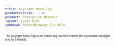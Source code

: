 ```yaml
---
title: Keylight Meta Tag
productversion: '1.4'
product: Enterprise Browser
layout: guide.html
subhead: PocketBrowser 3.x APIs
---
```


The Keylight Meta Tag is an action tag used to control the keyboard backlight and its intensity.</p>

<html>
  <head>
    <META http-equiv="Content-Type" content="text/html; charset=utf-8">
    <style>
					body
					{
					font-family:verdana,arial,helvetica;
					font-size:x-small;
					margin:20;
					}
					h1
					{
					font-family:verdana,arial,helvetica;
					font-size:medium;
					font-weight:bold;
					}
					th
					{
					font-family:verdana,arial,helvetica;
					font-size:x-small;
					font-weight:bold;
					text-align:left;
					background-color:#CCCCCC;
					}
					td
					{
					font-family:verdana,arial,helvetica;
					font-size:x-small;
					text-align:left;
					}
					.clsRef
					{
					font-family:verdana,arial,helvetica;
					font-size:small;
					color:#003399;
					font-weight:bold;
					text-align:left;
					}
					.clsSyntax
					{
					font-family:courier;
					font-size:x-small;
					text-align:left;
					background-color:#ffffff;
					}
					.clsSyntaxHeadings
					{
					font-family:verdana,arial,helvetica;
					font-size:x-small;
					font-weight:bold;
					text-align:left;
					color:#000066;
					background-color:#efeff7;
					border-bottom: #c8cdde 1px solid;
					}
					.clsSyntaxCells
					{
					font-family:verdana,arial,helvetica;
					font-size:x-small;
					text-align:left;
					background-color:#f7f7ff;
					border-bottom: #d5d5d3 1px solid;
					}
				</style>
    <title>Keylight</title><script type="text/javascript" language="Javascript">
					
					function ToggleSpan(SpanId, ImgID)
					{
						var path = '../Resources/'
					//Toggle the span view on or off
					var Rollup = document.all.item(SpanId);
					var RollupImg = document.all.item(ImgID);
					var ToggleExpand = path + 'ToggleExpand.gif';
					var ToggleCollapse = path + 'ToggleCollapse.gif';
					Rollup.style.display = (Rollup.style.display=='none' ? 'block' : 'none');
					RollupImg.src = (Rollup.style.display=='none' ? ToggleExpand : ToggleCollapse);
					}

					function CopyTemplate(sControl)
					{
					//Copy the template values held in the appropriate textarea to clipboard
					if (window.clipboardData)
					{
					window.clipboardData.setData("Text", document.all.item(sControl).value);
					}
					return false;
					}
					
				</script></head>
  <body topmargin="0" leftmargin="0" marginheight="0" marginwidth="0" bgcolor="#ffffff" text="#000000">
    <hr size="1">
    <div id="SyntaxSpan" style="display:block">
      <blockquote>
        <table class="clsSyntax" cellspacing="1" cellpadding="3" width="95%">
          <tr>
            <th class="clsSyntaxHeadings">Keylight (META Tag) Syntax
						</th>
          </tr>
          <tr>
            <td class="clsSyntaxCells">
              <p>&lt;META HTTP-Equiv="Keylight" content="[method / parameter]"&gt;</p>
            </td>
          </tr>
        </table>
      </blockquote><br></div>
    <div id="ParametersWOSpan" style="display:block">
      <blockquote>
				Items listed in this section indicate methods or, in some cases, indicate parameters which will be retrieved.
				<BR><BR><table class="clsSyntax" cellspacing="1" cellpadding="3" width="95%">
          <col width="10%">
          <col width="68%">
          <col width="22%">
          <tr>
            <th class="clsSyntaxHeadings">Name</th>
            <th class="clsSyntaxHeadings">Description</th>
            <th class="clsSyntaxHeadings">
              <table cellspacing="0" cellpadding="0">
                <tr>
                  <td width="85%" class="clsSyntaxHeadings" style="border-bottom-style: none;">Default Value</td>
                </tr>
              </table>
            </th>
          </tr>
          <tr>
            <td valign="top" class="clsSyntaxCells"><b>On</b></td>
            <td valign="top" class="clsSyntaxCells">Turns the keyboard backlight on.</td>
            <td valign="top" class="clsSyntaxCells">Device Dependant</td>
          </tr>
          <tr>
            <td valign="top" class="clsSyntaxCells"><b>Off</b></td>
            <td valign="top" class="clsSyntaxCells">Turns the keyboard backlight off.</td>
            <td valign="top" class="clsSyntaxCells">Device Dependant</td>
          </tr>
        </table>
        <table cellspacing="1" cellpadding="3" width="95%">
          <col width="78%">
          <col width="8%">
          <col width="1%">
          <col width="5%">
          <col width="1%">
          <col width="5%">
          <col width="2%">
          <tr align="right">
            <td></td>
            <td valign="bottom" style="border-bottom-style: none;font-weight:normal;font-size:xx-small;"><nobr><b>Copy methods template to clipboard:</b></nobr></td>
            <td></td>
            <td valign="bottom" style="border-bottom-style: none;font-weight:normal;font-size:xx-small;"><nobr><img id="imgCopyDefaultsWO" alt="Copy META Tag template to clipboard" onclick="CopyTemplate('txtMETATemplateWO')" onmouseover="this.style.cursor='hand'" src="../Resources/CopyDefaults.gif">
									META Tags
								</nobr></td>
            <td></td>
            <td valign="middle" style="border-bottom-style: none;font-weight:normal;font-size:xx-small;"><nobr><img id="imgCopyDefaultsWO" alt="Copy Javascript template to clipboard" onclick="CopyTemplate('txtJavascriptTemplateWO')" onmouseover="this.style.cursor='hand'" src="../Resources/CopyDefaults.gif">
									Javascript
								</nobr></td>
            <td></td>
          </tr>
        </table>
        <div style="display:none"><textarea id="txtMETATemplateWO">&lt;!-- 
The Keylight META Tag is an action tag used to illuminate / extinguish the keyboard backlight as well as setting the intensity of the keylight.
--&gt;

&lt;!-- &lt;META HTTP-Equiv="Keylight" Content="On"&gt; --&gt;      &lt;!-- Turns the keyboard backlight on. --&gt;
&lt;!-- &lt;META HTTP-Equiv="Keylight" Content="Off"&gt; --&gt;      &lt;!-- Turns the keyboard backlight off. --&gt;</textarea></div>
        <div style="display:none"><textarea id="txtJavascriptTemplateWO">&lt;script&gt;
   /*
   The Keylight META Tag is an action tag used to illuminate / extinguish the keyboard backlight as well as setting the intensity of the keylight.
   */

   function doKeylightInit()
   {
      var objGeneric = new ActiveXObject("PocketBrowser.Generic");

      //objGeneric.InvokeMETAFunction('Keylight', 'On');      /* Turns the keyboard backlight on. */
      //objGeneric.InvokeMETAFunction('Keylight', 'Off');      /* Turns the keyboard backlight off. */

   }
&lt;/script&gt;</textarea></div>
      </blockquote><br></div>
    <div id="ParametersWSpan" style="display:block">
      <blockquote>
				Items listed in this section indicate parameters, or attributes which can be set.
				<BR><BR><table class="clsSyntax" cellspacing="1" cellpadding="3" width="95%">
          <col width="20%">
          <col width="20%">
          <col width="38%">
          <col width="22%">
          <tr>
            <th class="clsSyntaxHeadings">Name</th>
            <th class="clsSyntaxHeadings">Possible Values</th>
            <th class="clsSyntaxHeadings">Description</th>
            <th class="clsSyntaxHeadings">
              <table cellspacing="0" cellpadding="0">
                <tr>
                  <td width="85%" class="clsSyntaxHeadings" style="border-bottom-style: none;">Default Value</td>
                </tr>
              </table>
            </th>
          </tr>
          <tr>
            <td valign="top" class="clsSyntaxCells"><b>Intensity:[Value]
													</b></td>
            <td valign="top" class="clsSyntaxCells">Positive Number, see remarks for range</td>
            <td valign="top" class="clsSyntaxCells">Sets the keyboard backlight to the specified intensity.</td>
            <td valign="top" class="clsSyntaxCells">Device Dependant</td>
          </tr>
        </table>
        <table cellspacing="1" cellpadding="3" width="95%">
          <col width="78%">
          <col width="8%">
          <col width="1%">
          <col width="5%">
          <col width="1%">
          <col width="5%">
          <col width="2%">
          <tr align="right">
            <td></td>
            <td valign="bottom" style="border-bottom-style: none;font-weight:normal;font-size:xx-small;"><nobr><b>Copy parameters template to clipboard:</b></nobr></td>
            <td></td>
            <td valign="bottom" style="border-bottom-style: none;font-weight:normal;font-size:xx-small;"><nobr><img id="imgCopyDefaultsW" alt="Copy META Tag template to clipboard" onclick="CopyTemplate('txtMETATemplateW')" onmouseover="this.style.cursor='hand'" src="../Resources/CopyDefaults.gif">
									META Tags
								</nobr></td>
            <td></td>
            <td valign="middle" style="border-bottom-style: none;font-weight:normal;font-size:xx-small;"><nobr><img id="imgCopyDefaultsW" alt="Copy Javascript template to clipboard" onclick="CopyTemplate('txtJavascriptTemplateW')" onmouseover="this.style.cursor='hand'" src="../Resources/CopyDefaults.gif">
									Javascript
								</nobr></td>
            <td></td>
          </tr>
        </table>
        <div style="display:none"><textarea id="txtMETATemplateW">&lt;!-- 
The Keylight META Tag is an action tag used to illuminate / extinguish the keyboard backlight as well as setting the intensity of the keylight.
--&gt;

&lt;!-- &lt;META HTTP-Equiv="Keylight" Content="Intensity:[Value]"&gt; --&gt;      &lt;!-- Sets the keyboard backlight to the specified intensity. --&gt;</textarea></div>
        <div style="display:none"><textarea id="txtJavascriptTemplateW">&lt;script&gt;
   /*
   The Keylight META Tag is an action tag used to illuminate / extinguish the keyboard backlight as well as setting the intensity of the keylight.
   */

   function doKeylightInit()
   {
      var objGeneric = new ActiveXObject("PocketBrowser.Generic");

      //objGeneric.InvokeMETAFunction('Keylight', 'Intensity:[Value]');      /* Sets the keyboard backlight to the specified intensity. */

   }
&lt;/script&gt;</textarea></div>
      </blockquote><br></div>
    
    <div id="ExamplesSpan" style="display:block">
      <blockquote>
        <p>The following example turns the keyboard backlight on with an intensity of 3:</p>
        <table class="clsSyntax" cellspacing="1" cellpadding="3" width="95%">
          <tr>
            <td>
              <pre class="clsSyntaxCells">
&lt;META HTTP-Equiv="Keylight-On" Content="Intensity:3"&gt;
</pre>
            </td>
          </tr>
        </table>
        <table cellspacing="1" cellpadding="3" width="95%">
          <col width="85%">
          <col width="15%">
          <tr align="right">
            <td></td>
            <td valign="bottom" style="border-bottom-style: none;font-weight:normal;font-size:xx-small;"><nobr><img id="imgCopyDefaults" alt="Copy example to clipboard" onmouseover="this.style.cursor='hand'" src="../Resources/CopyDefaults.gif" onclick="CopyTemplate('ID0E5B');">
									Copy example to clipboard
								</nobr></td>
          </tr>
        </table>
        <div id="Examples" style="display:none"><textarea id="ID0E5B">&lt;!-- 
The following example turns the keyboard backlight on with an intensity of 3:
--&gt;

&lt;META HTTP-Equiv="Keylight-On" Content="Intensity:3"&gt;
</textarea></div>
      </blockquote>
    </div>
    <div id="RemarksSpan" style="display:block">
      <blockquote>
        <DIV class="clsRef">General</DIV>
        <DIV style="font-family:verdana,arial,helvetica;font-size:x-small;">The intensity tag will only have an observable effect if the keyboard backlight is turned on, setting the intensity by its self is insufficient to illuminate the backlight.</DIV>
        <pre style="font-family:courier;font-size:small;"></pre>
        <DIV class="clsRef">Device Limits</DIV>
        <DIV style="font-family:verdana,arial,helvetica;font-size:x-small;">The levels of supported keylight intensity is device dependant.  When the Keylight module is first loaded it writes the supported levels to the log file as INFORMATION so you can determine the maximum setting from the log file.</DIV>
        <pre style="font-family:courier;font-size:small;"></pre>
      </blockquote><br></div>
    <div id="InfoSpan" style="display:block">
      <blockquote>
        <table>
          <tr>
            <th>Supported Platforms</th>
            <td>Windows CE, Windows Mobile</td>
          </tr>
          <tr>
            <th>Persistence</th>
            <td>This tag is persistent.</td>
          </tr>
          <tr>
            <th>Minimum Requirements</th>
            <td>This tag requires appropriate hardware and drivers to run, i.e. a device with a keyboard backlight.</td>
          </tr>
        </table>
      </blockquote><br></div>
    <div id="DefaultParamsSpan" style="display:none">
      <pre><textarea id="DefaultParameters"></textarea></pre>
    </div>
    <div id="AlsoSpan" style="display:block">
      <BLOCKQUOTE><a href="Backlight.html&#xA;						">Backlight</a> </BLOCKQUOTE><br></div>
    <hr size="1">
    <div align="right">© 2016 Symbol Technologies, Inc. All rights reserved.</div>
  </body>
</html>
